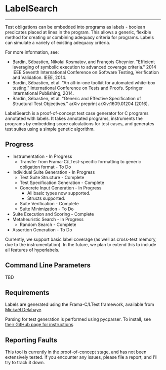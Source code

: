 # LabelSearch
------------------------

Test obligations can be embedded into programs as labels - boolean predicates placed at lines in the program. This allows a generic, flexible method for creating or combining adequacy criteria for programs. Labels can simulate a variety of existing adequacy criteria. 

For more information, see:
* Bardin, Sébastien, Nikolai Kosmatov, and François Cheynier. "Efficient leveraging of symbolic execution to advanced coverage criteria." 2014 IEEE Seventh International Conference on Software Testing, Verification and Validation. IEEE, 2014.
* Bardin, Sébastien, et al. "An all-in-one toolkit for automated white-box testing." International Conference on Tests and Proofs. Springer International Publishing, 2014.
* Bardin, Sébastien, et al. "Generic and Effective Specification of Structural Test Objectives." arXiv preprint arXiv:1609.01204 (2016).

LabelSearch is a proof-of-concept test case generator for C programs annotated with labels. It takes annotated programs, instruments the programs by embedding score calculations for test cases, and generates test suites using a simple genetic algorithm.

Progress
------------------------

* Instrumentation - In Progress
  * Transfer from Frama-C/LTest-specific formatting to generic obligation format - To Do
* Individual Suite Generation - In Progress
  * Test Suite Structure - Complete
  * Test Specification Generation - Complete
  * Concrete Input Generation - In Progress
    * All basic types now supported.
    * Structs supported. 
  * Suite Verification - Complete
  * Suite Minimization - To Do
* Suite Execution and Scoring - Complete
* Metaheuristic Search - In Progress
  * Random Search - Complete
* Assertion Generation - To Do

Currently, we support basic label coverage (as well as cross-test memory, due to the instrumentation). In the future, we plan to extend this to include all features of hyperlabels.

Command Line Parameters
------------------------

TBD

Requirements
------------------------

Labels are generated using the Frama-C/LTest framework, available from [Mickaël Delahaye](http://micdel.fr/ltest.html).

Parsing for test generation is performed using pycparser. To install, see [their GitHub page for instructions](https://github.com/eliben/pycparser/).

Reporting Faults
------------------------

This tool is currently in the proof-of-concept stage, and has not been extensively tested. If you encounter any issues, please file a report, and I'll try to track it down.

